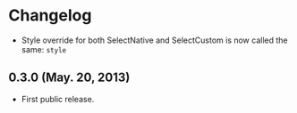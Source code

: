 # Changelog

* Style override for both SelectNative and SelectCustom is now called the same: `style`

## 0.3.0 (May. 20, 2013)

* First public release.
